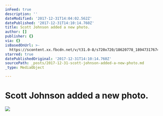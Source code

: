 ```yaml
---
inFeed: true
description: ''
dateModified: '2017-12-31T14:04:02.562Z'
datePublished: '2017-12-31T14:10:14.760Z'
title: Scott Johnson added a new photo.
author: []
publisher: {}
via: {}
isBasedOnUrl: >-
  https://scontent.xx.fbcdn.net/v/t31.0-8/s720x720/18620778_1894731767411436_5923127726726057157_o.jpg?oh=9aa62a97bee6caf0cee2acfc5d750abb&oe=5AF8C16A
starred: true
datePublishedOriginal: '2017-12-31T14:10:14.760Z'
sourcePath: _posts/2017-12-31-scott-johnson-added-a-new-photo.md
_type: MediaObject

---
```

# Scott Johnson added a new photo.

<article style=""><img src="https://scontent.xx.fbcdn.net/v/t31.0-8/s720x720/18620778_1894731767411436_5923127726726057157_o.jpg?oh=9aa62a97bee6caf0cee2acfc5d750abb&amp;oe=5AF8C16A" /></article>